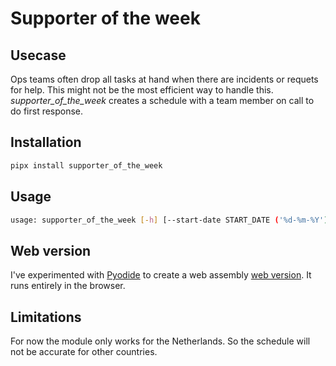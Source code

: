 # Supporter of the week

## Usecase

Ops teams often drop all tasks at hand when there are incidents or requets for help.
This might not be the most efficient way to handle this. *supporter_of_the_week* creates a schedule with a team member on call to do first response.

## Installation

```bash
pipx install supporter_of_the_week
```

## Usage

```bash
usage: supporter_of_the_week [-h] [--start-date START_DATE ('%d-%m-%Y')] --supporters SUPPORTERS [--shuffle]
```

## Web version
I've experimented with [Pyodide](https://pyodide.org) to create a web assembly [web version](https://supporter.egonrijpkema.nl/).
It runs entirely in the browser.

## Limitations
For now the module only works for the Netherlands. So the schedule will not be accurate for other countries.
